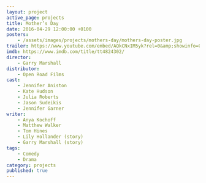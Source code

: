 ```yaml
---
layout: project
active_page: projects
title: Mother’s Day
date: 2016-04-29 12:00:00 +0100
posters:
    - /assets/images/projects/mothers-day/mothers-day-poster.jpg
trailer: https://www.youtube.com/embed/AQkCNxIM5yk?rel=0&amp;showinfo=0
imdb: https://www.imdb.com/title/tt4824302/
director:
    - Garry Marshall
distributor:
    - Open Road Films
cast:
    - Jennifer Aniston
    - Kate Hudson
    - Julia Roberts
    - Jason Sudeikis
    - Jennifer Garner
writer:
    - Anya Kochoff
    - Matthew Walker
    - Tom Hines
    - Lily Hollander (story)
    - Garry Marshall (story)
tags:
    - Comedy
    - Drama
category: projects
published: true
---
```

